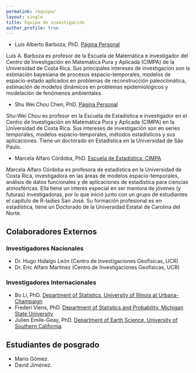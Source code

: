 ```yaml
---
permalink: /equipo/
layout: single
title: Equipo de investigación
author_profile: true
---
```



* Luis Alberto Barboza, PhD. [Página Personal](https://luisbarboza.wordpress.com/)

Luis A. Barboza es profesor de la Escuela de Matemática e investigador del Centro de Investigación en Matemática Pura y Aplicada (CIMPA) de la Universidad de Costa Rica. Sus principales intereses de investigación son la estimación bayesiana de procesos espacio-temporales, modelos de espacio-estado aplicados en problemas de reconstrucción paleoclimática, estimación de modelos dinámicos en problemas epidemiológicos y modelación de fenómenos ambientales. 

* Shu Wei Chou Chen, PhD. [Página Personal](https://shuwei325.github.io/)

Shu-Wei Chou es profesor en la Escuela de Estadística e investigador en el Centro de Investigación en Matemática Pura y Aplicada (CIMPA) en la Universidad de Costa Rica. Sus intereses de investigación son en series temporales, modelos espacio-temporales, métodos estadísticos y sus aplicaciones. Tiene un doctorado en Estadística en la Universidad de São Paulo.

* Marcela Alfaro Córdoba, PhD. [Escuela de Estadística, CIMPA](https://malfaro.netlify.app/)

Marcela Alfaro Córdoba es profesora de estadística en la Universidad de Costa Rica, investigadora en las áreas de modelos espacio-temporales, análisis de datos funcionales y de aplicaciones de estadística para ciencias atmosféricas. Ella tiene un interés especial en ser mentora de jóvenes (y futuras) investigadoras, por lo que inició junto con un grupo de estudiantes el capítulo de R-ladies San José. Su formación profesional es en estadística, tiene un Doctorado de la Universidad Estatal de Carolina del Norte.

## Colaboradores Externos

### Investigadores Nacionales

* Dr. Hugo Hidalgo León (Centro de Investigaciones Geofísicas, UCR)
* Dr. Eric Alfaro Martínez (Centro de Investigaciones Geofísicas, UCR)


### Investigadores Internacionales

* Bo Li, PhD. [Department of Statistics, University of Illinois at Urbana-Champaign](https://stat.illinois.edu/directory/profile/libo)
* Frederi Viens, PhD. [Department of Statistics and Probability, Michigan State University](https://stt.natsci.msu.edu/directory/faculty/frederi-viens/)
* Julien Emile-Geay, PhD. [Department of Earth Science, University of Southern California](https://dornsife.usc.edu/cf/faculty-and-staff/faculty.cfm?pid=1023062)

## Estudiantes de posgrado

* Mario Gómez. 
* David Jiménez.